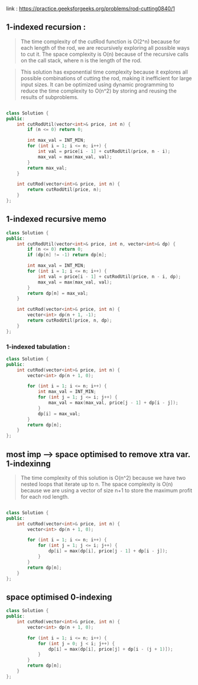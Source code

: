 link : https://practice.geeksforgeeks.org/problems/rod-cutting0840/1

## 1-indexed recursion : 

> The time complexity of the cutRod function is O(2^n) because for each length of the rod, we are recursively exploring all possible ways to cut it.
> The space complexity is O(n) because of the recursive calls on the call stack, where n is the length of the rod.  

> This solution has exponential time complexity because it explores all possible combinations of cutting the rod, making it inefficient for large input sizes. It can be optimized using dynamic programming to reduce the time complexity to O(n^2) by storing and reusing the results of subproblems.
```cpp

class Solution {
public:
    int cutRodUtil(vector<int>& price, int n) {
        if (n <= 0) return 0;

        int max_val = INT_MIN;
        for (int i = 1; i <= n; i++) {
            int val = price[i - 1] + cutRodUtil(price, n - i);
            max_val = max(max_val, val);
        }
        return max_val;
    }

    int cutRod(vector<int>& price, int n) {
        return cutRodUtil(price, n);
    }
};

```

## 1-indexed recursive memo

```cpp
class Solution {
public:
    int cutRodUtil(vector<int>& price, int n, vector<int>& dp) {
        if (n <= 0) return 0;
        if (dp[n] != -1) return dp[n];

        int max_val = INT_MIN;
        for (int i = 1; i <= n; i++) {
            int val = price[i - 1] + cutRodUtil(price, n - i, dp);
            max_val = max(max_val, val);
        }
        return dp[n] = max_val;
    }

    int cutRod(vector<int>& price, int n) {
        vector<int> dp(n + 1, -1);
        return cutRodUtil(price, n, dp);
    }
};

```

### 1-indexed tabulation : 

```cpp
class Solution {
public:
    int cutRod(vector<int>& price, int n) {
        vector<int> dp(n + 1, 0);

        for (int i = 1; i <= n; i++) {
            int max_val = INT_MIN;
            for (int j = 1; j <= i; j++) {
                max_val = max(max_val, price[j - 1] + dp[i - j]);
            }
            dp[i] = max_val;
        }
        return dp[n];
    }
};

```

## most imp --> space optimised to remove xtra var. 1-indexinng

> The time complexity of this solution is O(n^2) because we have two nested loops that iterate up to n.
> The space complexity is O(n) because we are using a vector of size n+1 to store the maximum profit for each rod length.

```cpp

class Solution {
public:
    int cutRod(vector<int>& price, int n) {
        vector<int> dp(n + 1, 0);

        for (int i = 1; i <= n; i++) {
            for (int j = 1; j <= i; j++) {
                dp[i] = max(dp[i], price[j - 1] + dp[i - j]);
            }
        }
        return dp[n];
    }
};

```

## space optimised 0-indexing 

```cpp
class Solution {
public:
    int cutRod(vector<int>& price, int n) {
        vector<int> dp(n + 1, 0);

        for (int i = 1; i <= n; i++) {
            for (int j = 0; j < i; j++) {
                dp[i] = max(dp[i], price[j] + dp[i - (j + 1)]);
            }
        }
        return dp[n];
    }
};

```
